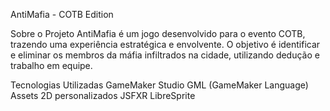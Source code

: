 AntiMafia - COTB Edition

Sobre o Projeto
AntiMafia é um jogo desenvolvido para o evento COTB, trazendo uma experiência estratégica e envolvente. O objetivo é identificar e eliminar os membros da máfia infiltrados na cidade, utilizando dedução e trabalho em equipe.

Tecnologias Utilizadas
GameMaker Studio
GML (GameMaker Language)
Assets 2D personalizados
JSFXR
LibreSprite
